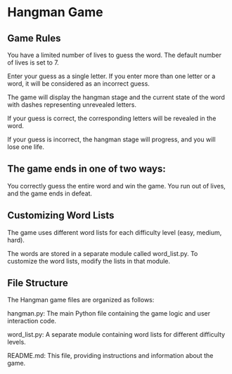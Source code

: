 # Hangman Game

## Game Rules
You have a limited number of lives to guess the word. The default number of lives is set to 7.

Enter your guess as a single letter. If you enter more than one letter or a word, it will be considered as an incorrect guess.

The game will display the hangman stage and the current state of the word with dashes representing unrevealed letters.

If your guess is correct, the corresponding letters will be revealed in the word.

If your guess is incorrect, the hangman stage will progress, and you will lose one life.

## The game ends in one of two ways:

You correctly guess the entire word and win the game.
You run out of lives, and the game ends in defeat.

## Customizing Word Lists

The game uses different word lists for each difficulty level (easy, medium, hard). 

The words are stored in a separate module called word_list.py. To customize the word lists, modify the lists in that module.

## File Structure
The Hangman game files are organized as follows:

hangman.py: The main Python file containing the game logic and user interaction code.

word_list.py: A separate module containing word lists for different difficulty levels.

README.md: This file, providing instructions and information about the game.
